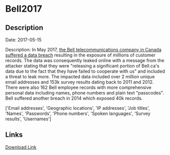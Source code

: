 # Bell2017

## Description

Date: 2017-05-15

Description:
In May 2017, <a href="http://www.cbc.ca/beta/news/technology/bell-data-breach-customer-names-phone-numbers-emails-leak-1.4116608" target="_blank" rel="noopener">the Bell telecommunications company in Canada suffered a data breach</a> resulting in the exposure of millions of customer records. The data was consequently leaked online with a message from the attacker stating that they were &quot;releasing a significant portion of Bell.ca's data due to the fact that they have failed to cooperate with us&quot; and included a threat to leak more. The impacted data included over 2 million unique email addresses and 153k survey results dating back to 2011 and 2012. There were also 162 Bell employee records with more comprehensive personal data including names, phone numbers and plain text &quot;passcodes&quot;. Bell suffered another breach in 2014 which exposed 40k records.


['Email addresses', 'Geographic locations', 'IP addresses', 'Job titles', 'Names', 'Passwords', 'Phone numbers', 'Spoken languages', 'Survey results', 'Usernames']

## Links

[Download Link](https://link-to.net/1229997/775.570591688017/dynamic/?r=aHR0cHM6Ly93d3cubWVkaWFmaXJlLmNvbS92aWV3LzVoMkRNUnNvMFg4ZlY5My9iZWxsLmNhL2ZpbGU=)